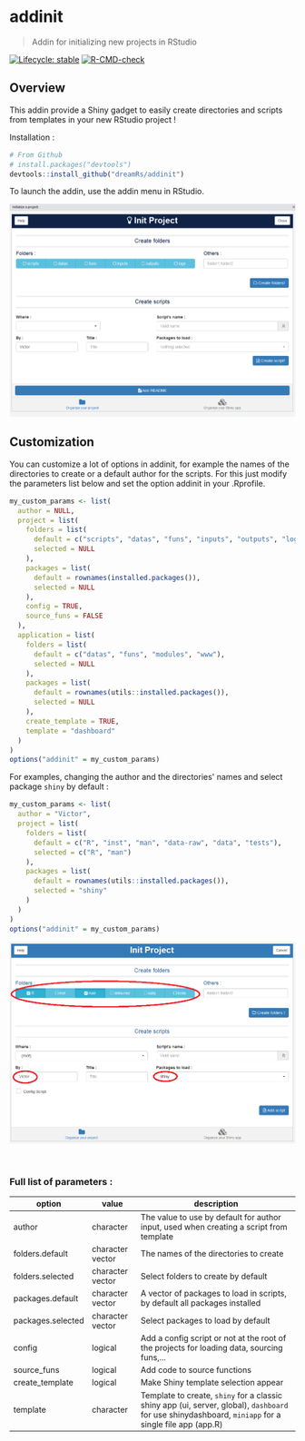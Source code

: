 # addinit

> Addin for initializing new projects in RStudio

<!-- badges: start -->
[![Lifecycle: stable](https://img.shields.io/badge/lifecycle-stable-brightgreen.svg)](https://www.tidyverse.org/lifecycle/#stable)
[![R-CMD-check](https://github.com/dreamRs/addinit/workflows/R-CMD-check/badge.svg)](https://github.com/dreamRs/addinit/actions)
<!-- badges: end -->


## Overview

This addin provide a Shiny gadget to easily create directories and scripts from templates
in your new RStudio project !


Installation :
```r
# From Github
# install.packages("devtools")
devtools::install_github("dreamRs/addinit")
```


To launch the addin, use the addin menu in RStudio.

![](man/figures/screenshot.png)



## Customization

You can customize a lot of options in addinit, for example the names
of the directories to create or a default author for the scripts.
For this just modify the parameters list below and
set the option addinit in your .Rprofile.


```r
my_custom_params <- list(
  author = NULL,
  project = list(
    folders = list(
      default = c("scripts", "datas", "funs", "inputs", "outputs", "logs"),
      selected = NULL
    ),
    packages = list(
      default = rownames(installed.packages()),
      selected = NULL
    ),
    config = TRUE,
    source_funs = FALSE
  ),
  application = list(
    folders = list(
      default = c("datas", "funs", "modules", "www"),
      selected = NULL
    ),
    packages = list(
      default = rownames(utils::installed.packages()),
      selected = NULL
    ),
    create_template = TRUE,
    template = "dashboard"
  )
)
options("addinit" = my_custom_params)
```


   
For examples, changing the author and the directories' names and select package `shiny` by default :

```r
my_custom_params <- list(
  author = "Victor",
  project = list(
    folders = list(
      default = c("R", "inst", "man", "data-raw", "data", "tests"),
      selected = c("R", "man")
    ),
    packages = list(
      default = rownames(utils::installed.packages()),
      selected = "shiny"
    )
  )
)
options("addinit" = my_custom_params)
```

![](man/figures/customparams.png)


   
<br>
   

### Full list of parameters :

| option            	| value            	| description                                                                                                                                           	|
|-------------------	|------------------	|-------------------------------------------------------------------------------------------------------------------------------------------------------	|
| author            	| character        	| The value to use by default for author input, used when creating a script from template                                                               	|
| folders.default   	| character vector 	| The names of the directories to create                                                                                                                	|
| folders.selected  	| character vector 	| Select folders to create by default                                                                                                                   	|
| packages.default  	| character vector 	| A vector of packages to load in scripts, by default all packages installed                                                                            	|
| packages.selected 	| character vector 	| Select packages to load by default                                                                                                                    	|
| config            	| logical          	| Add a config script or not at the root of the projects for loading data, sourcing funs,...                                                            	|
| source_funs       	| logical          	| Add code to source functions                                                                                                                          	|
| create_template   	| logical          	| Make Shiny template selection appear                                                                                                                  	|
| template          	| character        	| Template to create, `shiny` for a classic shiny app (ui, server, global), `dashboard` for use shinydashboard, `miniapp` for a single file app (app.R) 	|










